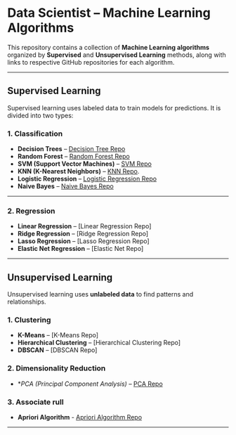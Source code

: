 
# Data Scientist – Machine Learning Algorithms

This repository contains a collection of **Machine Learning algorithms** organized by **Supervised** and **Unsupervised Learning** methods, along with links to respective GitHub repositories for each algorithm.

---

## Supervised Learning

Supervised learning uses labeled data to train models for predictions. It is divided into two types:

### 1. Classification

- **Decision Trees** – [Decision Tree Repo](https://github.com/madhumitha781/Decision-tree-ML-modal)  
- **Random Forest** – [Random Forest Repo](https://github.com/madhumitha781/crop-fertilizer-prediction)  
- **SVM (Support Vector Machines)** – [SVM Repo](https://github.com/madhumitha781/legal-app)  
- **KNN (K-Nearest Neighbors)** – [KNN Repo](https://github.com/madhumitha781/salary-pridiction-app). 
- **Logistic Regression** – [Logistic Regression Repo](https://github.com/madhumitha781/plant-pridiction-based-on-image)  
- **Naive Bayes** – [Naive Bayes Repo](https://github.com/madhumitha781/naive-bayes-modal) 

---

### 2. Regression

- **Linear Regression** – [Linear Regression Repo] 
- **Ridge Regression** – [Ridge Regression Repo]
- **Lasso Regression** – [Lasso Regression Repo]
- **Elastic Net Regression** – [Elastic Net Repo]

---

## Unsupervised Learning

Unsupervised learning uses **unlabeled data** to find patterns and relationships.

### 1. Clustering

- **K-Means** – [K-Means Repo]  
- **Hierarchical Clustering** – [Hierarchical Clustering Repo]
- **DBSCAN** – [DBSCAN Repo]

### 2. Dimensionality Reduction

- **PCA (Principal Component Analysis)* – [PCA Repo](https://github.com/madhumitha781/plant-pridiction-based-on-image)

### 3. Associate rull 
- **Apriori Algorithm** - [Apriori Algorithm Repo](https://github.com/madhumitha781/shopping-analysis)

---


